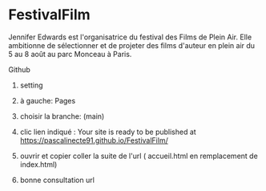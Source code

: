 # FestivalFilm
Jennifer Edwards est l'organisatrice du festival des Films de Plein Air. Elle ambitionne de sélectionner et de projeter des films d'auteur en plein air du 5 au 8 août au parc Monceau à Paris. 


Github  

1. setting
2. à gauche:  Pages
3. choisir la branche: (main)
4. clic lien indiqué :  Your site is ready to be published at https://pascalinecte91.github.io/FestivalFilm/

5. ouvrir  et copier coller la suite de l'url ( accueil.html  en remplacement de index.html)
6. bonne consultation
url 


